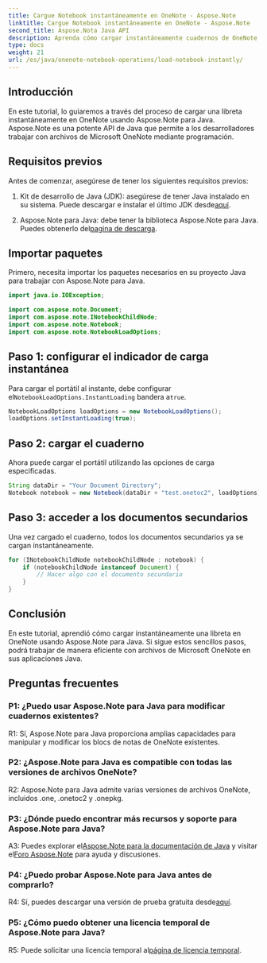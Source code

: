 ```yaml
---
title: Cargue Notebook instantáneamente en OneNote - Aspose.Note
linktitle: Cargue Notebook instantáneamente en OneNote - Aspose.Note
second_title: Aspose.Nota Java API
description: Aprenda cómo cargar instantáneamente cuadernos de OneNote en Java usando Aspose.Note para Java. Mejore su productividad con un manejo eficiente del portátil.
type: docs
weight: 21
url: /es/java/onenote-notebook-operations/load-notebook-instantly/
---
```

## Introducción

En este tutorial, lo guiaremos a través del proceso de cargar una libreta instantáneamente en OneNote usando Aspose.Note para Java. Aspose.Note es una potente API de Java que permite a los desarrolladores trabajar con archivos de Microsoft OneNote mediante programación.

## Requisitos previos

Antes de comenzar, asegúrese de tener los siguientes requisitos previos:

1.  Kit de desarrollo de Java (JDK): asegúrese de tener Java instalado en su sistema. Puede descargar e instalar el último JDK desde[aquí](https://www.oracle.com/java/technologies/javase-jdk15-downloads.html).

2.  Aspose.Note para Java: debe tener la biblioteca Aspose.Note para Java. Puedes obtenerlo del[pagina de descarga](https://releases.aspose.com/note/java/).

## Importar paquetes

Primero, necesita importar los paquetes necesarios en su proyecto Java para trabajar con Aspose.Note para Java.

```java
import java.io.IOException;

import com.aspose.note.Document;
import com.aspose.note.INotebookChildNode;
import com.aspose.note.Notebook;
import com.aspose.note.NotebookLoadOptions;
```

## Paso 1: configurar el indicador de carga instantánea

 Para cargar el portátil al instante, debe configurar el`NotebookLoadOptions.InstantLoading` bandera a`true`.

```java
NotebookLoadOptions loadOptions = new NotebookLoadOptions();
loadOptions.setInstantLoading(true);
```

## Paso 2: cargar el cuaderno

Ahora puede cargar el portátil utilizando las opciones de carga especificadas.

```java
String dataDir = "Your Document Directory";
Notebook notebook = new Notebook(dataDir + "test.onetoc2", loadOptions);
```

## Paso 3: acceder a los documentos secundarios

Una vez cargado el cuaderno, todos los documentos secundarios ya se cargan instantáneamente.

```java
for (INotebookChildNode notebookChildNode : notebook) {
    if (notebookChildNode instanceof Document) {
        // Hacer algo con el documento secundario
    }
}
```

## Conclusión

En este tutorial, aprendió cómo cargar instantáneamente una libreta en OneNote usando Aspose.Note para Java. Si sigue estos sencillos pasos, podrá trabajar de manera eficiente con archivos de Microsoft OneNote en sus aplicaciones Java.

## Preguntas frecuentes

### P1: ¿Puedo usar Aspose.Note para Java para modificar cuadernos existentes?

R1: Sí, Aspose.Note para Java proporciona amplias capacidades para manipular y modificar los blocs de notas de OneNote existentes.

### P2: ¿Aspose.Note para Java es compatible con todas las versiones de archivos OneNote?

R2: Aspose.Note para Java admite varias versiones de archivos OneNote, incluidos .one, .onetoc2 y .onepkg.

### P3: ¿Dónde puedo encontrar más recursos y soporte para Aspose.Note para Java?

 A3: Puedes explorar el[Aspose.Note para la documentación de Java](https://reference.aspose.com/note/java/) y visitar el[Foro Aspose.Note](https://forum.aspose.com/c/note/28) para ayuda y discusiones.

### P4: ¿Puedo probar Aspose.Note para Java antes de comprarlo?

 R4: Sí, puedes descargar una versión de prueba gratuita desde[aquí](https://releases.aspose.com/).

### P5: ¿Cómo puedo obtener una licencia temporal de Aspose.Note para Java?

 R5: Puede solicitar una licencia temporal al[página de licencia temporal](https://purchase.aspose.com/temporary-license/).